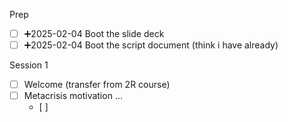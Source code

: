 Prep

- [ ] ➕2025-02-04 Boot the slide deck
- [ ] ➕2025-02-04 Boot the script document (think i have already)

Session 1

- [ ] Welcome (transfer from 2R course)
- [ ] Metacrisis motivation ...
  - [ ] 